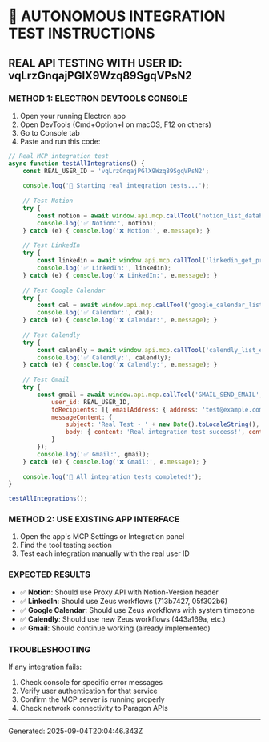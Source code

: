 
# 🤖 AUTONOMOUS INTEGRATION TEST INSTRUCTIONS

## REAL API TESTING WITH USER ID: vqLrzGnqajPGlX9Wzq89SgqVPsN2

### METHOD 1: ELECTRON DEVTOOLS CONSOLE

1. Open your running Electron app
2. Open DevTools (Cmd+Option+I on macOS, F12 on others)
3. Go to Console tab
4. Paste and run this code:

```javascript
// Real MCP integration test
async function testAllIntegrations() {
    const REAL_USER_ID = 'vqLrzGnqajPGlX9Wzq89SgqVPsN2';
    
    console.log('🚀 Starting real integration tests...');
    
    // Test Notion
    try {
        const notion = await window.api.mcp.callTool('notion_list_databases', { user_id: REAL_USER_ID });
        console.log('✅ Notion:', notion);
    } catch (e) { console.log('❌ Notion:', e.message); }
    
    // Test LinkedIn
    try {
        const linkedin = await window.api.mcp.callTool('linkedin_get_profile', { user_id: REAL_USER_ID, profile_id: 'me' });
        console.log('✅ LinkedIn:', linkedin);
    } catch (e) { console.log('❌ LinkedIn:', e.message); }
    
    // Test Google Calendar
    try {
        const cal = await window.api.mcp.callTool('google_calendar_list_events', { user_id: REAL_USER_ID, calendar_id: 'primary', max_results: 3 });
        console.log('✅ Calendar:', cal);
    } catch (e) { console.log('❌ Calendar:', e.message); }
    
    // Test Calendly
    try {
        const calendly = await window.api.mcp.callTool('calendly_list_event_types', { user_id: REAL_USER_ID });
        console.log('✅ Calendly:', calendly);
    } catch (e) { console.log('❌ Calendly:', e.message); }
    
    // Test Gmail
    try {
        const gmail = await window.api.mcp.callTool('GMAIL_SEND_EMAIL', {
            user_id: REAL_USER_ID,
            toRecipients: [{ emailAddress: { address: 'test@example.com' } }],
            messageContent: {
                subject: 'Real Test - ' + new Date().toLocaleString(),
                body: { content: 'Real integration test success!', contentType: 'text' }
            }
        });
        console.log('✅ Gmail:', gmail);
    } catch (e) { console.log('❌ Gmail:', e.message); }
    
    console.log('🏁 All integration tests completed!');
}

testAllIntegrations();
```

### METHOD 2: USE EXISTING APP INTERFACE

1. Open the app's MCP Settings or Integration panel
2. Find the tool testing section
3. Test each integration manually with the real user ID

### EXPECTED RESULTS

- ✅ **Notion**: Should use Proxy API with Notion-Version header
- ✅ **LinkedIn**: Should use Zeus workflows (713b7427, 05f302b6)  
- ✅ **Google Calendar**: Should use Zeus workflows with system timezone
- ✅ **Calendly**: Should use new Zeus workflows (443a169a, etc.)
- ✅ **Gmail**: Should continue working (already implemented)

### TROUBLESHOOTING

If any integration fails:
1. Check console for specific error messages
2. Verify user authentication for that service
3. Confirm the MCP server is running properly
4. Check network connectivity to Paragon APIs

---
Generated: 2025-09-04T20:04:46.343Z
